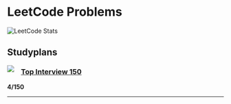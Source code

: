 # LeetCode Problems


![LeetCode Stats](https://leetcard.jacoblin.cool/lguelker?theme=dark&ext=activity)


## Studyplans



<img style="float: left; padding-right: 1rem" src="https://assets.leetcode.com/static_assets/others/Top_100_Liked-1.png">

### [Top Interview 150](https://leetcode.com/studyplan/top-interview-150/)

**4/150**

---


